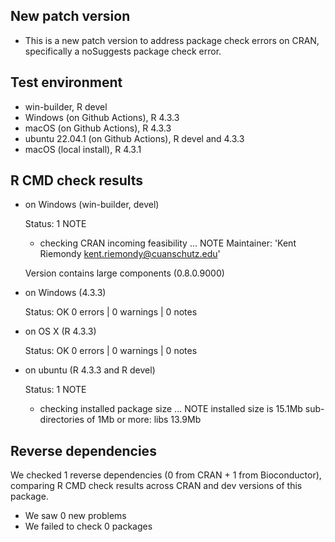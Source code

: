 ## New patch version

* This is a new patch version to address package check errors on CRAN, specifically a noSuggests package check error. 

## Test environment

* win-builder, R devel
* Windows (on Github Actions), R 4.3.3
* macOS (on Github Actions),  R 4.3.3
* ubuntu 22.04.1 (on Github Actions), R devel and 4.3.3
* macOS (local install), R 4.3.1

## R CMD check results

* on Windows (win-builder, devel)

  Status: 1 NOTE
  * checking CRAN incoming feasibility ... NOTE
  Maintainer: 'Kent Riemondy <kent.riemondy@cuanschutz.edu>'

  Version contains large components (0.8.0.9000)

* on Windows (4.3.3)
  
  Status: OK
  0 errors | 0 warnings | 0 notes
   
* on OS X (R 4.3.3)

  Status: OK
  0 errors | 0 warnings | 0 notes

* on ubuntu (R 4.3.3 and R devel)

  Status: 1 NOTE
  * checking installed package size ... NOTE
  installed size is 15.1Mb
  sub-directories of 1Mb or more:
    libs  13.9Mb
    
## Reverse dependencies

We checked 1 reverse dependencies (0 from CRAN + 1 from Bioconductor), comparing R CMD check results across CRAN and dev versions of this package.

 * We saw 0 new problems
 * We failed to check 0 packages

